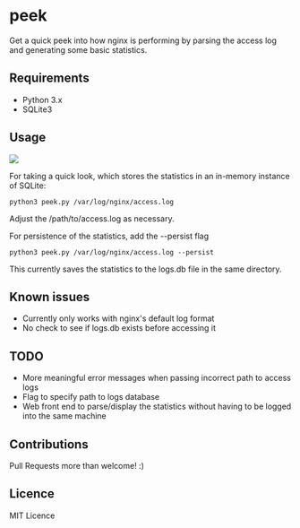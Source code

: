# peek

Get a quick peek into how nginx is performing by parsing the access log and generating some basic statistics.

## Requirements

* Python 3.x
* SQLite3

## Usage

![](https://zippy.gfycat.com/DetailedDaringAsiaticwildass.gif)

For taking a quick look, which stores the statistics in an in-memory instance of SQLite:

```
python3 peek.py /var/log/nginx/access.log
```

Adjust the /path/to/access.log as necessary.

For persistence of the statistics, add the --persist flag

```
python3 peek.py /var/log/nginx/access.log --persist
```

This currently saves the statistics to the logs.db file in the same directory.

## Known issues

* Currently only works with nginx's default log format
* No check to see if logs.db exists before accessing it

## TODO

* More meaningful error messages when passing incorrect path to access logs
* Flag to specify path to logs database
* Web front end to parse/display the statistics without having to be logged into the same machine

## Contributions

Pull Requests more than welcome! :)

## Licence

MIT Licence